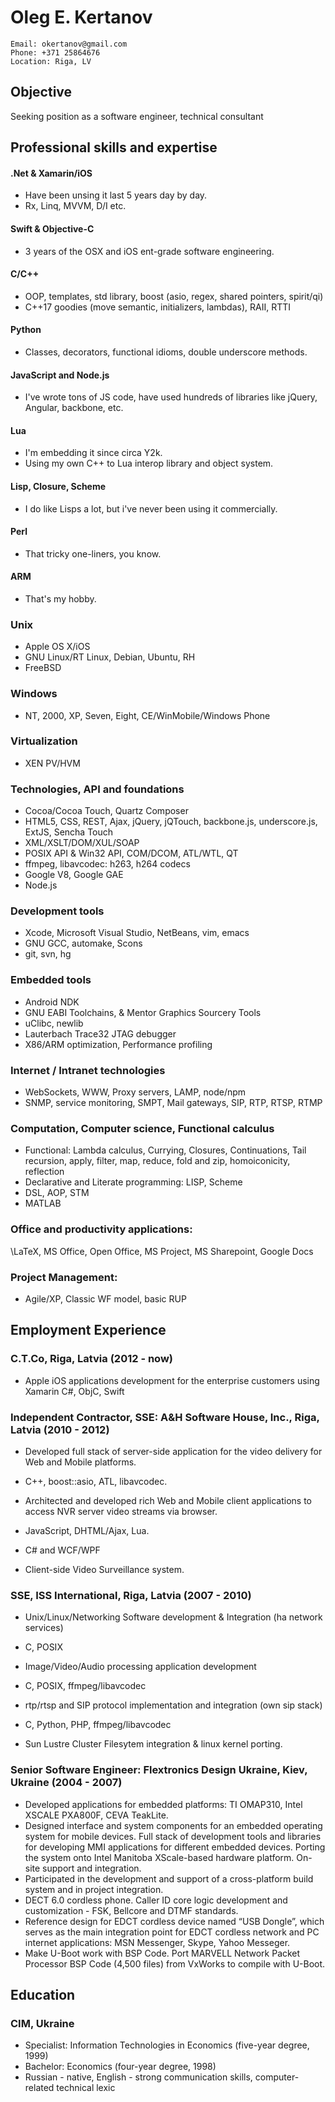 Oleg E. Kertanov
================

    Email: okertanov@gmail.com
    Phone: +371 25864676
    Location: Riga, LV

Objective
---------
Seeking position as a software engineer, technical consultant

Professional skills and expertise
---------------------------------
#### .Net & Xamarin/iOS
 - Have been unsing it last 5 years day by day.
 - Rx, Linq, MVVM, D/I etc.
#### Swift & Objective-C
 - 3 years of the OSX and iOS ent-grade software engineering.
#### C/C++
 - OOP, templates, std library, boost (asio, regex, shared pointers, spirit/qi)
 - C++17 goodies (move semantic, initializers, lambdas), RAII, RTTI
#### Python
 - Classes, decorators, functional idioms, double underscore methods.
#### JavaScript and Node.js
 - I've wrote tons of JS code, have used hundreds of libraries like jQuery, Angular, backbone, etc.
#### Lua
 - I'm embedding it since circa Y2k.
 - Using my own C++ to Lua interop library and object system.
#### Lisp, Closure, Scheme
 - I do like Lisps a lot, but i've never been using it commercially.
#### Perl
 - That tricky one-liners, you know.
#### ARM
 - That's my hobby.
### Unix
 - Apple OS X/iOS
 - GNU Linux/RT Linux, Debian, Ubuntu, RH
 - FreeBSD
### Windows
 - NT, 2000, XP, Seven, Eight, CE/WinMobile/Windows Phone
### Virtualization
 - XEN PV/HVM
### Technologies, API and foundations
* Cocoa/Cocoa Touch, Quartz Composer
* HTML5, CSS, REST, Ajax, jQuery, jQTouch, backbone.js, underscore.js, ExtJS, Sencha Touch
* XML/XSLT/DOM/XUL/SOAP
* POSIX API & Win32 API, COM/DCOM, ATL/WTL, QT
* ffmpeg, libavcodec: h263, h264 codecs
* Google V8, Google GAE
* Node.js
### Development tools
* Xcode, Microsoft Visual Studio, NetBeans, vim, emacs
* GNU GCC, automake, Scons
* git, svn, hg
### Embedded tools
* Android NDK
* GNU EABI Toolchains, & Mentor Graphics Sourcery Tools
* uClibc, newlib
* Lauterbach Trace32 JTAG debugger
* X86/ARM optimization, Performance profiling
### Internet / Intranet technologies
* WebSockets, WWW, Proxy servers, LAMP, node/npm
* SNMP, service monitoring, SMPT, Mail gateways, SIP, RTP, RTSP, RTMP
### Computation, Computer science, Functional calculus
* Functional: Lambda calculus, Currying, Closures, Continuations, Tail recursion, apply, filter, map, reduce, fold and zip, homoiconicity, reflection
* Declarative and Literate programming: LISP, Scheme
* DSL, AOP, STM
* MATLAB
### Office and productivity applications:
\LaTeX, MS Office, Open Office, MS Project, MS Sharepoint, Google Docs
### Project Management:
* Agile/XP, Classic WF model, basic RUP

Employment Experience
---------------------
### C.T.Co, Riga, Latvia (2012 - now)
* Apple iOS applications development for the enterprise customers using Xamarin C#, ObjC, Swift

### Independent Contractor, SSE: A&H Software House, Inc., Riga, Latvia (2010 - 2012)
* Developed full stack of server-side application for the video delivery for Web and Mobile platforms.
 - C++, boost::asio, ATL, libavcodec.
* Architected and developed rich Web and Mobile client applications to access NVR server video streams via browser.
 - JavaScript, DHTML/Ajax, Lua.
* C# and WCF/WPF
 - Client-side Video Surveillance system.
### SSE, ISS International, Riga, Latvia (2007 - 2010)
* Unix/Linux/Networking Software development & Integration (ha network services)
 - C, POSIX
* Image/Video/Audio processing application development
 - C, POSIX, ffmpeg/libavcodec
* rtp/rtsp and SIP protocol implementation and integration (own sip stack)
 - C, Python, PHP, ffmpeg/libavcodec
* Sun Lustre Cluster Filesytem integration & linux kernel porting.
### Senior Software Engineer: Flextronics Design Ukraine, Kiev, Ukraine (2004 - 2007)
* Developed applications for embedded platforms: TI OMAP310, Intel XSCALE PXA800F, CEVA TeakLite.
* Designed interface and system components for an embedded operating system for mobile devices.
    Full stack of development tools and libraries for developing MMI applications for
    different embedded devices. Porting the system onto Intel Manitoba XScale-based
    hardware platform. On-site support and integration.
* Participated in the development and support of a cross-platform build system and in project integration.
* DECT 6.0 cordless phone. Caller ID core logic development and customization - FSK, Bellcore and DTMF standards.
* Reference design for EDCT cordless device named “USB Dongle”,
    which serves as the main integration point for EDCT cordless network and PC internet applications: MSN Messenger, Skype, Yahoo Messeger.
* Make U-Boot work with BSP Code. Port MARVELL Network Packet Processor BSP Code (4,500 files) from VxWorks to compile with U-Boot.

Education
---------
### CIM, Ukraine
* Specialist: Information Technologies in Economics (five-year degree, 1999)
* Bachelor: Economics (four-year degree, 1998)
* Russian - native, English - strong communication skills, computer-related technical lexic

